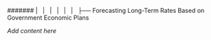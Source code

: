 ####### |   |   |   |   |   |   ├── Forecasting Long-Term Rates Based on Government Economic Plans

*Add content here*